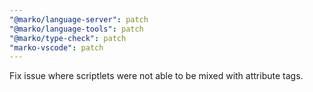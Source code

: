 ```yaml
---
"@marko/language-server": patch
"@marko/language-tools": patch
"@marko/type-check": patch
"marko-vscode": patch
---
```


Fix issue where scriptlets were not able to be mixed with attribute tags.
